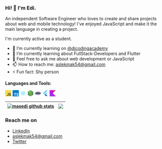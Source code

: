 ### Hi! 👋 I'm Edi.

An independent Software Engineer who loves to create and share projects about web and mobile technology! I've enjoyed JavaScript and make it the main language in creating a project.

I'm currently active as a student.

- 🔭 I’m currently learning on <a href="https://github.com/dicodingacademy">@dicodingacademy</a>
- 🌱 I’m currently learning about FullStack-Developers and Flutter
- 💬 Feel free to ask me about web development or JavaScript
- 📫 How to reach me: aslekmak54@gmail.com
- ⚡ Fun fact: Shy person
  
**Languages and Tools:**  

<code><img height="20" src="https://raw.githubusercontent.com/github/explore/80688e429a7d4ef2fca1e82350fe8e3517d3494d/topics/javascript/javascript.png"></code>
<code><img height="20" src="https://raw.githubusercontent.com/github/explore/80688e429a7d4ef2fca1e82350fe8e3517d3494d/topics/typescript/typescript.png"></code>
<code><img height="20" src="https://raw.githubusercontent.com/github/explore/80688e429a7d4ef2fca1e82350fe8e3517d3494d/topics/react/react.png"></code>
<code><img height="20" src="https://raw.githubusercontent.com/github/explore/80688e429a7d4ef2fca1e82350fe8e3517d3494d/topics/nodejs/nodejs.png"></code>
<code><img height="20" src="https://raw.githubusercontent.com/github/explore/80688e429a7d4ef2fca1e82350fe8e3517d3494d/topics/php/php.png"></code>
<code><img height="20" src="https://raw.githubusercontent.com/github/explore/80688e429a7d4ef2fca1e82350fe8e3517d3494d/topics/flutter/flutter.png"></code>
<code><img height="20" src="https://raw.githubusercontent.com/github/explore/80688e429a7d4ef2fca1e82350fe8e3517d3494d/topics/kotlin/kotlin.png"></code>    


| <a href="https://github.com/masedi54/github-readme-stats"><img align="center" src="https://github-readme-stats.vercel.app/api?username=masedi54&show_icons=true&include_all_commits=true&theme=buefy&hide_border=true" alt="masedi github stats" /></a> | <a href="https://github.com/masedi54/github-readme-stats"><img align="center" src="https://github-readme-stats.vercel.app/api/top-langs/?username=masedi54&layout=compact&theme=buefy&hide_border=true" /></a> |
| ------------- | ------------- |

### Reach me on
- <a href="https://www.linkedin.com/in/mas-edi-49474219b/">LinkedIn</a>
- aslekmak54@gmail.com
- <a href="https://twitter/sibukBangetSIH">Twitter</a>
